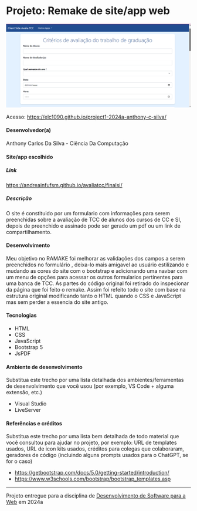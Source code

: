 # Projeto: Remake de site/app web

![.](https://github.com/elc1090/project1-2024a-anthony-c-silva/blob/main/screenshot.png)


Acesso: https://elc1090.github.io/project1-2024a-anthony-c-silva/


#### Desenvolvedor(a)
Anthony Carlos Da Silva - Ciência Da Computação

#### Site/app escolhido

##### Link
https://andreainfufsm.github.io/avaliatcc/finalsi/

##### Descrição
O site é constituido por um formulario com informações para serem preenchidas sobre a avaliação de TCC de alunos dos cursos de CC e SI, depois de preenchido e assinado pode ser gerado um pdf ou um link de compartilhamento.

#### Desenvolvimento

Meu objetivo no RAMAKE foi melhorar as validações dos campos a serem preenchidos no formulário , deixa-lo mais amigavel ao usuário estilizando e mudando as cores do site com o bootstrap e adicionando uma navbar com um menu de opções para acessar os outros formularios pertinentes para uma banca de TCC. As partes do código original foi retirado do inspecionar da página que foi feito o remake. Assim foi refeito todo o site com base na estrutura original modificando tanto o HTML quando o CSS e JavaScript mas sem perder a essencia do site antigo. 


#### Tecnologias

- HTML
- CSS
- JavaScript
- Bootstrap 5
- JsPDF


#### Ambiente de desenvolvimento

Substitua este trecho por uma lista detalhada dos ambientes/ferramentas de desenvolvimento que você usou (por exemplo, VS Code + alguma extensão, etc.)
- Visual Studio 
- LiveServer

#### Referências e créditos

Substitua este trecho por uma lista bem detalhada de todo material que você consultou para ajudar no projeto, por exemplo:  URL de templates usados, URL de icon kits usados, créditos para colegas que colaboraram, geradores de código (incluindo alguns prompts usados para o ChatGPT, se for o caso)
- https://getbootstrap.com/docs/5.0/getting-started/introduction/
- https://www.w3schools.com/bootstrap/bootstrap_templates.asp




---
Projeto entregue para a disciplina de [Desenvolvimento de Software para a Web](http://github.com/andreainfufsm/elc1090-2024a) em 2024a
